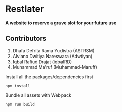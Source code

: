 # Restlater
**A website to reserve a grave slot for your future use**

## Contributors
1. Dhafa Defrita Rama Yudistra (ASTRSM)
2. Alviano Dwitiya Nareswara (Adwtiyan)
3. Iqbal Rafiud Drajat (iqbalRD)
4. Muhammad Ma'ruf (Muhammad-Maruff)

Install all the packages/dependencies first
```NPM Config
npm install
```
Bundle all assets with Webpack
```NPM Config
npm run build
```
